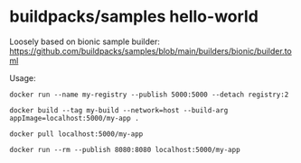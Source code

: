 # buildpacks/samples hello-world
Loosely based on bionic sample builder: https://github.com/buildpacks/samples/blob/main/builders/bionic/builder.toml

Usage:
```
docker run --name my-registry --publish 5000:5000 --detach registry:2

docker build --tag my-build --network=host --build-arg appImage=localhost:5000/my-app .

docker pull localhost:5000/my-app

docker run --rm --publish 8080:8080 localhost:5000/my-app
```
